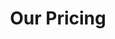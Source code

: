 ---
title: "Our Pricing"
# watermark text
watermark: "Pricing"
# page header background image
page_header_image: "images/background/about.jpg"
# meta description
description : "Our business model is pretty simple. We charge a reasonable monthly fee, and we provide value and service in return."

layout: "pricing"
draft: false

pricing:
  subtitle : "Get Started with"
  title : "Simple Pricing"
  pricing_table:
  # pricing table loop
  - title : "Free"
    price : "Free"
    unit : ""
    description : "Just the basics"
    link : "/docs/basic-startup/quick-start/"
    services:
    - "Free Tasks"
    - "Public Support via GitHub Issues"
    - "Unlimited Repositories"
    - "Unlimited Concurrency"
      
  # pricing table loop
  - title : "Startup"
    price : "$299"
    unit : "month"
    plan: 20385
    description : "Best for small companies"
    link : "#"
    services:
    - "All Free Features"
    - "Linting/Formatting Tasks"
    - "Private Support via Email"
    - "Fix Formatting Errors via GitHub UI"
      
  # pricing table loop
  - title : "Growth"
    price : "$1499"
    unit : "month"
    plan: 20751
    description : "Best for medium companies"
    link : "#"
    services:
    - "All Startup Features"
    - "Static Analysis Tasks"
    - "Priority Support (24h response)"
    - "Githaxs Insights"
---